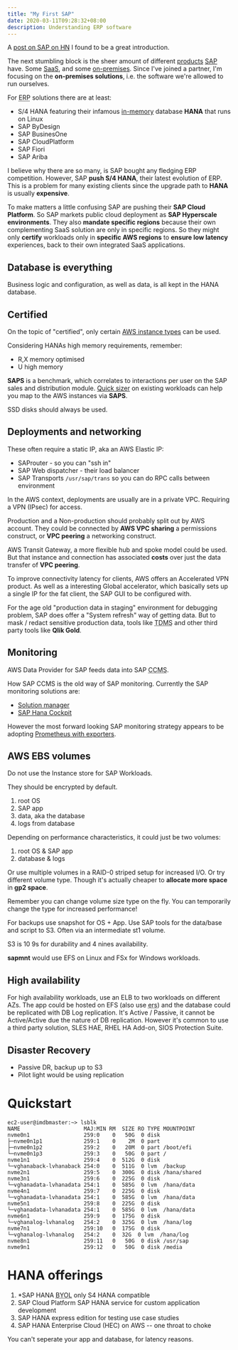 ```yaml
---
title: "My First SAP"
date: 2020-03-11T09:28:32+08:00
description: Understanding ERP software
---
```


A [post on SAP on HN](https://news.ycombinator.com/item?id=22244750) I found
to be a great introduction.

The next stumbling block is the sheer amount of different
[products](https://www.sap.com/sea/products.html) <a
href="https://en.wikipedia.org/wiki/SAP_SE">SAP</a> have. Some
[SaaS](https://en.wikipedia.org/wiki/Software_as_a_service), and some
[on-premises](https://en.wikipedia.org/wiki/On-premises_software). Since I've
joined a partner, I'm focusing on the **on-premises solutions**, i.e. the
software we're allowed to run ourselves.

For <abbr title="Enterprise Resource Planning">ERP</abbr> solutions there are at least:

* S/4 HANA featuring their infamous [in-memory](https://en.wikipedia.org/wiki/SAP_HANA) database **HANA** that runs on Linux
* SAP ByDesign
* SAP BusinesOne
* SAP CloudPlatform
* SAP Fiori
* SAP Ariba

I believe why there are so many, is SAP bought any fledging ERP competition.
However, SAP **push S/4 HANA**, their latest evolution of ERP. This is a
problem for many existing clients since the upgrade path to **HANA** is usually
**expensive**.

To make matters a little confusing SAP are pushing their **SAP Cloud
Platform**. So SAP markets public cloud deployment as **SAP Hyperscale
environments**. They also **mandate specific regions** because their own
complementing SaaS solution are only in specific regions. So they might only
**certify** workloads only in **specific AWS regions** to **ensure low
latency** experiences, back to their own integrated SaaS applications.

## Database is everything

Business logic and configuration, as well as data, is all kept in the HANA database.

## Certified

On the topic of "certified", only certain [AWS instance
types](https://aws.amazon.com/sap/instance-types/) can be used.

Considering HANAs high memory requirements, remember:

* R,X memory optimised
* U high memory

**SAPS** is a benchmark, which correlates to interactions per user on the SAP
sales and distribution module. [Quick
sizer](https://www.sap.com/about/benchmark/sizing.html) on existing workloads
can help you map to the AWS instances via **SAPS**.

SSD disks should always be used.

## Deployments and networking

These often require a static IP, aka an AWS Elastic IP:

* SAProuter - so you can "ssh in"
* SAP Web dispatcher - their load balancer
* SAP Transports `/usr/sap/trans` so you can do RPC calls between environment

In the AWS context, deployments are usually are in a private VPC. Requiring a
VPN (IPsec) for access.

Production and a Non-production should probably split out by AWS account. They
could be connected by **AWS VPC sharing** a permissions construct, or **VPC
peering** a networking construct.

AWS Transit Gateway, a more flexible hub and spoke model could be used. But that instance and connection has associated **costs** over just the data transfer of **VPC peering**.

To improve connectivity latency for clients, AWS offers an Accelerated VPN product. As well as a interesting Global accelerator, which basically sets up a single IP for the fat client, the SAP GUI to be configured with.

For the age old "production data in staging" environment for debugging problem, SAP does offer a "System refresh" way of getting data. But to mask / redact sensitive production data, tools like <abbr title="SAP Test Data Migration Server">TDMS</abbr> and other third party tools like **Qlik Gold**.

## Monitoring

AWS Data Provider for SAP feeds data into SAP <abbr title="Computing Center Management System">CCMS</abbr>.

How SAP CCMS is the old way of SAP monitoring. Currently the SAP monitoring solutions are:
* [Solution manager](https://support.sap.com/en/alm/solution-manager/expert-portal.html)
* [SAP Hana Cockpit](https://help.sap.com/viewer/6b94445c94ae495c83a19646e7c3fd56/2.0.03/en-US/c61b097543124d5a9e631c0288c6714c.html)

However the most forward looking SAP monitoring strategy appears to be adopting
[Prometheus with
exporters](https://blogs.sap.com/2020/02/07/monitoring-sap-and-hana-instances-with-prometheus-and-grafana/).

## AWS EBS volumes

Do not use the Instance store for SAP Workloads.

They should be encrypted by default.

1. root OS
2. SAP app
3. data, aka the database
4. logs from database

Depending on performance characteristics, it could just be two volumes:

1. root OS & SAP app
2. database & logs

Or use multiple volumes in a RAID-0 striped setup for increased I/O. Or try
different volume type. Though it's actually cheaper to **allocate more space** in
**gp2 space**.

Remember you can change volume size type on the fly. You can temporarily change
the type for increased performance!

For backups use snapshot for OS + App. Use SAP tools for the data/base and
script to S3. Often via an intermediate st1 volume.

S3 is 10 9s for durability and 4 nines availability.

**sapmnt** would use EFS on Linux and FSx for Windows workloads.

## High availability

For high availability workloads, use an ELB to two workloads on different AZs.
The app could be hosted on EFS (also use <abbr title="enqueue replicate
service">ers</abbr>) and the database could be replicated with DB Log
replication. It's Active / Passive, it cannot be Active/Active due the nature
of DB replication. However it's common to use a third party solution, SLES HAE,
RHEL HA Add-on, SIOS Protection Suite.

## Disaster Recovery

* Passive DR, backup up to S3
* Pilot light would be using replication

# Quickstart

	ec2-user@imdbmaster:~> lsblk
	NAME                    MAJ:MIN RM  SIZE RO TYPE MOUNTPOINT
	nvme0n1                 259:0    0   50G  0 disk
	├─nvme0n1p1             259:1    0    2M  0 part
	├─nvme0n1p2             259:2    0   20M  0 part /boot/efi
	└─nvme0n1p3             259:3    0   50G  0 part /
	nvme1n1                 259:4    0  512G  0 disk
	└─vghanaback-lvhanaback 254:0    0  511G  0 lvm  /backup
	nvme2n1                 259:5    0  300G  0 disk /hana/shared
	nvme3n1                 259:6    0  225G  0 disk
	└─vghanadata-lvhanadata 254:1    0  585G  0 lvm  /hana/data
	nvme4n1                 259:7    0  225G  0 disk
	└─vghanadata-lvhanadata 254:1    0  585G  0 lvm  /hana/data
	nvme5n1                 259:8    0  225G  0 disk
	└─vghanadata-lvhanadata 254:1    0  585G  0 lvm  /hana/data
	nvme6n1                 259:9    0  175G  0 disk
	└─vghanalog-lvhanalog   254:2    0  325G  0 lvm  /hana/log
	nvme7n1                 259:10   0  175G  0 disk
	└─vghanalog-lvhanalog   254:2    0  32G  0 lvm  /hana/log
	nvme8n1                 259:11   0   50G  0 disk /usr/sap
	nvme9n1                 259:12   0   50G  0 disk /media

# HANA offerings

1. *SAP HANA <abbr title="Bring Your Own License">BYOL</abbr> only S4 HANA compatible
2. SAP Cloud Platform SAP HANA service for custom application development
3. SAP HANA express edition for testing use case studies
4. SAP HANA Enterprise Cloud (HEC) on AWS -- one throat to choke

You can't seperate your app and database, for latency reasons.
